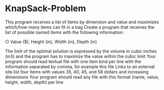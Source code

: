 # KnapSack-Problem
This program receives a list of items by dimension and value and maximizes which/how many items can fit in a bag
Create a program that receives the list of possible named items with the following information:

○ Value ($), Height (in), Width (in), Depth (in)

The limit of the optimal solution is expressed by the volume in cubic inches (in3) and the program has to maximize the value within the cubic limit
Your program should read textual file with one item kind per line with the information separated by comma, for example this file Links to an external site.list four items with values 35, 40, 45, and 58 dollars and increasing dimensions
Your program should read any file with this format (name, value, height, width, depth) per line
